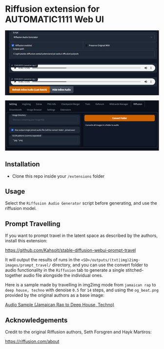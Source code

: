 # Riffusion extension for AUTOMATIC1111 Web UI

![Screenshot](/static/screenshot-0.png)

![Screenshot](/static/screenshot-1.png)

## Installation

- Clone this repo inside your `/extensions` folder

## Usage

Select the `Riffusion Audio Generator` script before generating, and use the riffusion model.

## Prompt Travelling

If you want to prompt travel in the latent space as described by the authors, install this extension:

https://github.com/Kahsolt/stable-diffusion-webui-prompt-travel

It will output the results of runs in the `<SD>/outputs/(txt|img)2img-images/prompt_travel/` directory, and you can use the convert folder to audio functionality in the `Riffusion` tab to generate a single stitched-together audio file alongside the individual ones.

Here is a sample made by travelling in img2img mode from `jamaican rap` to `deep house, techno` with denoise `0.5` for `14` steps, and using the `og_beat.png` provided by the original authors as a base image:

[Audio Sample (Jamaican Rap to Deep House, Techno)](https://soundcloud.com/enlyth/sd-riffusion-prompt-travel-sample-0)

## Acknowledgements

Credit to the original Riffusion authors, Seth Forsgren and Hayk Martiros:

https://riffusion.com/about
